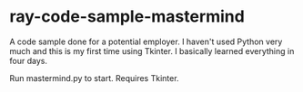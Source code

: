 # ray-code-sample-mastermind

A code sample done for a potential employer. 
I haven't used Python very much and this is my first time using Tkinter.
I basically learned everything in four days.

Run mastermind.py to start. Requires Tkinter.
